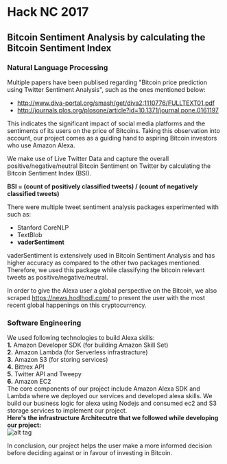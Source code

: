 # Hack NC 2017

## Bitcoin Sentiment Analysis by calculating the Bitcoin Sentiment Index

### Natural Language Processing

Multiple papers have been publised regarding "Bitcoin price prediction using Twitter Sentiment Analysis", such as the ones mentioned below:

- http://www.diva-portal.org/smash/get/diva2:1110776/FULLTEXT01.pdf
- http://journals.plos.org/plosone/article?id=10.1371/journal.pone.0161197

This indicates the significant impact of social media platforms and the sentiments of its users on the price of Bitcoins.
Taking this observation into account, our project comes as a guiding hand to aspiring Bitcoin investors who use Amazon Alexa.

We make use of Live Twitter Data and capture the overall positive/negative/neutral Bitcoin Sentiment on Twitter by calculating the Bitcoin Sentiment Index (BSI).

**BSI = (count of positively classified tweets) / (count of negatively classified tweets)**

There were multiple tweet sentiment analysis packages experimented with such as:

- Stanford CoreNLP
- TextBlob
- **vaderSentiment**

vaderSentiment is extensively used in Bitcoin Sentiment Analysis and has higher accuracy as compared to the other two packages mentioned. Therefore, we used this package while classifying the bitcoin relevant tweets as positive/negative/neutral.

In order to give the Alexa user a global perspective on the Bitcoin, we also scraped https://news.hodlhodl.com/ to present the user with the most recent global happenings on this cryptocurrency. 
### Software Engineering <br>
We used following technologies to build Alexa skills:<br>
<b>1.</b> Amazon Developer SDK (for building Amazon Skill Set)<br>
<b>2.</b> Amazon Lambda (for Serverless infrastracture)<br>
<b>3.</b> Amazon S3 (for storing services)<br>
<b>4.</b> Bittrex API <br>
<b>5.</b> Twitter API and Tweepy<br>
<b>6.</b> Amazon EC2 <br>
The core components of our project include Amazon Alexa SDK and Lambda where we deployed our services and developed alexa skills. We build our business logic for alexa using Nodejs and consumed ec2 and S3 storage services to implement our project.
<br>
<b>Here's the infrastructure Architecutre that we followed while developing our project:</b><br>
![alt tag](https://github.com/VivekBhat/HackNC2017/blob/master/Infrastructure%20(1).jpg)</br>

In conclusion, our project helps the user make a more informed decision before deciding against or in favour of investing in Bitcoin.





